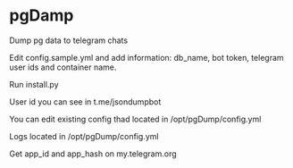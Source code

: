 # pgDamp
Dump pg data to telegram chats

Edit config.sample.yml and add information: db_name, bot token, telegram user ids and container name.

Run install.py

User id you can see in t.me/jsondumpbot

You can edit existing config thad located in /opt/pgDump/config.yml

Logs located in /opt/pgDump/config.yml


Get app_id and app_hash on  my.telegram.org